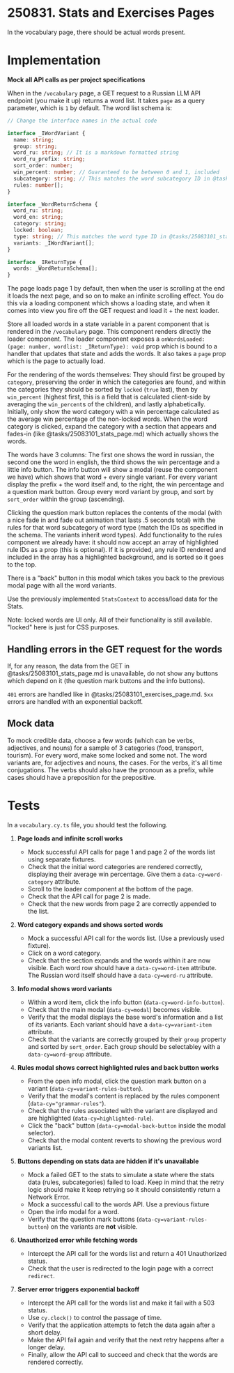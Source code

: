 # 250831. Stats and Exercises Pages

In the vocabulary page, there should be actual words present.

# Implementation

**Mock all API calls as per project specifications**

When in the `/vocabulary` page, a GET request to a Russian LLM API endpoint (you make it up) returns a word list. It takes `page` as a query parameter, which is `1` by default. The word list schema is:

```ts
// Change the interface names in the actual code

interface _IWordVariant {
  name: string;
  group: string;
  word_ru: string; // It is a markdown formatted string
  word_ru_prefix: string;
  sort_order: number;
  win_percent: number; // Guaranteed to be between 0 and 1, included
  subcategory: string; // This matches the word subcategory ID in @tasks/25083101_stats_page.md
  rules: number[];
}

interface _WordReturnSchema {
  word_ru: string;
  word_en: string;
  category: string;
  locked: boolean;
  type: string; // This matches the word type ID in @tasks/25083101_stats_page.md
  variants: _IWordVariant[];
}

interface _IReturnType {
  words: _WordReturnSchema[];
}
```

The page loads page 1 by default, then when the user is scrolling at the end it loads the next page, and so on to make an infinite scrolling effect. You do this via a loading component which shows a loading state, and when it comes into view you fire off the GET request and load it + the next loader.

Store all loaded words in a state variable in a parent component that is rendered in the `/vocabulary` page. This component renders directly the loader component. The loader component exposes a `onWordsLoaded: (page: number, wordlist: _IReturnType): void` prop which is bound to a handler that updates that state and adds the words. It also takes a `page` prop which is the page to actually load.

For the rendering of the words themselves: They should first be grouped by `category`, preserving the order in which the categories are found, and within the categories they should be sorted by `locked` (`true` last), then by `win_percent` (highest first, this is a field that is calculated client-side by averaging the `win_percent`s of the children), and lastly alphabetically. Initially, only show the word category with a win percentage calculated as the average win percentage of the non-locked words. When the word category is clicked, expand the category with a section that appears and fades-in (like @tasks/25083101_stats_page.md) which actually shows the words.

The words have 3 columns: The first one shows the word in russian, the second one the word in english, the third shows the win percentage and a little info button. The info button will show a modal (reuse the component we have) which shows that word + every single variant. For every variant display the prefix + the word itself and, to the right, the win percentage and a question mark button. Group every word variant by group, and sort by `sort_order` within the group (ascending).

Clicking the question mark button replaces the contents of the modal (with a nice fade in and fade out animation that lasts .5 seconds total) with the rules for that word subcategory of word type (match the IDs as specified in the schema. The variants inherit word types). Add functionality to the rules component we already have: it should now accept an array of highlighted rule IDs as a prop (this is optional). If it is provided, any rule ID rendered and included in the array has a highlighted background, and is sorted so it goes to the top.

There is a "back" button in this modal which takes you back to the previous modal page with all the word variants.

Use the previously implemented `StatsContext` to access/load data for the Stats.

Note: locked words are UI only. All of their functionality is still available. "locked" here is just for CSS purposes.

## Handling errors in the GET request for the words

If, for any reason, the data from the GET in @tasks/25083101_stats_page.md is unavailable, do not show any buttons which depend on it (the question mark buttons and the info buttons).

`401` errors are handled like in @tasks/25083101_exercises_page.md.
`5xx` errors are handled with an exponential backoff.

## Mock data

To mock credible data, choose a few words (which can be verbs, adjectives, and nouns) for a sample of 3 categories (food, transport, tourism). For every word, make some locked and some not. The word variants are, for adjectives and nouns, the cases. For the verbs, it's all time conjugations. The verbs should also have the pronoun as a prefix, while cases should have a preposition for the prepositive.

# Tests

In a `vocabulary.cy.ts` file, you should test the following.

1.  **Page loads and infinite scroll works**

    - Mock successful API calls for page 1 and page 2 of the words list using separate fixtures.
    - Check that the initial word categories are rendered correctly, displaying their average win percentage. Give them a `data-cy=word-category` attribute.
    - Scroll to the loader component at the bottom of the page.
    - Check that the API call for page 2 is made.
    - Check that the new words from page 2 are correctly appended to the list.

2.  **Word category expands and shows sorted words**

    - Mock a successful API call for the words list. (Use a previously used fixture).
    - Click on a word category.
    - Check that the section expands and the words within it are now visible. Each word row should have a `data-cy=word-item` attribute. The Russian word itself should have a `data-cy=word-ru` attribute.

3.  **Info modal shows word variants**

    - Within a word item, click the info button (`data-cy=word-info-button`).
    - Check that the main modal (`data-cy=modal`) becomes visible.
    - Verify that the modal displays the base word's information and a list of its variants. Each variant should have a `data-cy=variant-item` attribute.
    - Check that the variants are correctly grouped by their `group` property and sorted by `sort_order`. Each group should be selectabley with a `data-cy=word-group` attribute.

4.  **Rules modal shows correct highlighted rules and back button works**

    - From the open info modal, click the question mark button on a variant (`data-cy=variant-rules-button`).
    - Verify that the modal's content is replaced by the rules component (`data-cy="grammar-rules"`).
    - Check that the rules associated with the variant are displayed and are highlighted (`data-cy=highlighted-rule`).
    - Click the "back" button (`data-cy=modal-back-button` inside the modal selector).
    - Check that the modal content reverts to showing the previous word variants list.

5.  **Buttons depending on stats data are hidden if it's unavailable**

    - Mock a failed GET to the stats to simulate a state where the stats data (rules, subcategories) failed to load. Keep in mind that the retry logic should make it keep retrying so it should consistently return a Network Error.
    - Mock a successful call to the words API. Use a previous fixture
    - Open the info modal for a word.
    - Verify that the question mark buttons (`data-cy=variant-rules-button`) on the variants are **not** visible.

6.  **Unauthorized error while fetching words**

    - Intercept the API call for the words list and return a 401 Unauthorized status.
    - Check that the user is redirected to the login page with a correct `redirect`.

7.  **Server error triggers exponential backoff**
    - Intercept the API call for the words list and make it fail with a 503 status.
    - Use `cy.clock()` to control the passage of time.
    - Verify that the application attempts to fetch the data again after a short delay.
    - Make the API fail again and verify that the next retry happens after a longer delay.
    - Finally, allow the API call to succeed and check that the words are rendered correctly.
